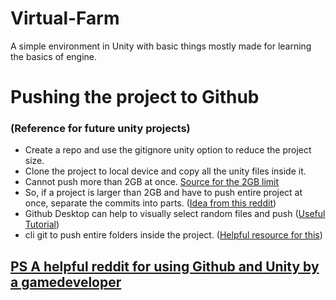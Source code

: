 # Virtual-Farm
A simple environment in Unity with basic things mostly made for learning the basics of engine.

# Pushing the project to Github 
### (Reference for future unity projects)
<ul>
  <li>Create a repo and use the gitignore unity option to reduce the project size.</li> 
  <li>Clone the project to local device and copy all the unity files inside it.</li>
  <li>Cannot push more than 2GB at once. <a href="https://docs.github.com/en/get-started/using-git/troubleshooting-the-2-gb-push-limit">Source for the 2GB limit</a></li>
  <li> So, if a project is larger than 2GB and have to push entire project at once, separate the commits into parts. (<a href="https://www.reddit.com/r/Unity3D/comments/w0cwzt/how_to_push_unity_projects_to_github_which_are/">Idea from this reddit</a>)</li>
  <li>Github Desktop can help to visually select random files and push (<a href="https://www.youtube.com/watch?v=Z0l3e2HkneM">Useful Tutorial</a>)</li>
  <li>cli git to push entire folders inside the project. (<a href="https://stackoverflow.com/questions/8775850/how-do-i-add-files-and-folders-into-github-repos">Helpful resource for this</a>)</li>
</ul>

## <a href="https://www.reddit.com/r/unity/comments/1adjewj/guide_using_github_and_unity_from_a_game_dev/">PS A helpful reddit for using Github and Unity by a gamedeveloper</a>


